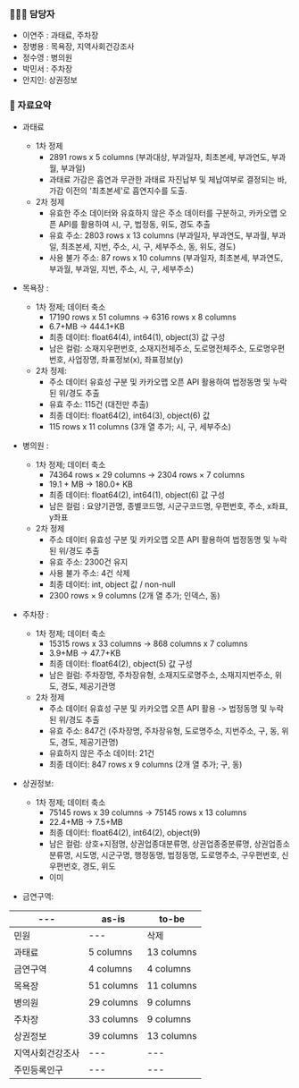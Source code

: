 ### 🧑‍🤝‍🧑 담당자
 - 이연주 : 과태료, 주차장
 - 장병용 : 목욕장, 지역사회건강조사
 - 정수영 : 병의원
 - 박민서 : 주차장
 - 안지인: 상권정보

### 📌 자료요약
- 과태료
  - 1차 정제
    - 2891 rows x 5 columns (부과대상, 부과일자, 최초본세, 부과연도, 부과월, 부과일)
    - 과태료 가감은 흡연과 무관한 과태료 자진납부 및 체납여부로 결정되는 바, 가감 이전의 '최초본세'로 흡연지수를 도출. 
  - 2차 정제
    - 유효한 주소 데이터와 유효하지 않은 주소 데이터를 구분하고, 카카오맵 오픈 API를 활용하여 시, 구, 법정동, 위도, 경도 추출
    - 유효 주소: 2803 rows x 13 columns (부과일자, 부과연도, 부과월, 부과일, 최초본세, 지번, 주소, 시, 구, 세부주소, 동, 위도, 경도)
    - 사용 불가 주소: 87 rows x 10 columns (부과일자, 최초본세, 부과연도, 부과월, 부과일, 지번, 주소, 시, 구, 세부주소)
     
- 목욕장 : 
  - 1차 정제; 데이터 축소
    - 17190 rows x 51 columns -> 6316 rows x 8 columns 
    - 6.7+MB -> 444.1+KB
    - 최종 데이터: float64(4), int64(1), object(3) 값 구성
    - 남은 컬럼: 소재지우편번호, 소재지전체주소, 도로명전체주소, 도로명우편번호, 사업장명, 좌표정보(x), 좌표정보(y)
  - 2차 정제: 
    - 주소 데이터 유효성 구분 및 카카오맵 오픈 API 활용하여 법정동명 및 누락된 위/경도 추출
    - 유효 주소: 115건 (대전만 추출)
    - 최종 데이터: float64(2), int64(3), object(6) 값
    - 115 rows x 11 columns (3개 열 추가; 시, 구, 세부주소)
   

- 병의원 :
  - 1차 정제; 데이터 축소
    - 74364 rows × 29 columns  →  2304 rows × 7 columns
    - 19.1 + MB →  180.0+ KB
    - 최종 데이터: float64(2), int64(1), object(6) 값 구성
    - 남은 컬럼 : 요양기관명, 종별코드명, 시군구코드명, 우편번호, 주소, x좌표, y좌표
  - 2차 정제
    - 주소 데이터 유효성 구분 및 카카오맵 오픈 API 활용하여 법정동명 및 누락된 위/경도 추출
    - 유효 주소: 2300건 유지
    - 사용 불가 주소: 4건 삭제
    - 최종 데이터: int, object 값 / non-null 
    - 2300 rows × 9 columns (2개 열 추가; 인덱스, 동)

- 주차장 :
  - 1차 정제; 데이터 축소
    - 15315 rows x 33 columns -> 868 columns x 7 columns
    - 3.9+MB -> 47.7+KB
    - 최종 데이터: float64(2), object(5) 값 구성
    - 남은 컬럼: 주차장명, 주차장유형, 소재지도로명주소, 소재지지번주소, 위도, 경도, 제공기관명
  - 2차 정제
    - 주소 데이터 유효성 구분 및 카카오맵 오픈 API 활용 -> 법정동명 및 누락된 위/경도 추출
    - 유효 주소: 847건 (주차장명, 주차장유형, 도로명주소, 지번주소, 구, 동, 위도, 경도, 제공기관명)
    - 유효하지 않은 주소 데이터: 21건
    - 최종 데이터: 847 rows x 9 columns (2개 열 추가; 구, 동)
    
 - 상권정보:
   - 1차 정제; 데이터 축소
     - 75145 rows x 39 columns -> 75145 rows x 13 columns
     - 22.4+MB -> 7.5+MB
     - 최종 데이터: float64(2), int64(2), object(9)
     - 남은 컬럼: 상호+지점명, 상권업종대분류명, 상권업종중분류명, 상권업종소분류명, 시도명, 시군구명, 행정동명, 법정동명, 도로명주소, 구우편번호, 신우편번호, 경도, 위도
     - 이미 
   
 - 금연구역:
  
  
| --- | as-is | to-be |
| --- | --- | --- |
| 민원 | --- | 삭제 |
| 과태료 | 5 columns | 13 columns |
| 금연구역 | 4 columns | 4 columns |
| 목욕장 | 51 columns | 11 columns |
| 병의원 | 29 columns | 9 columns |
| 주차장 | 33 columns | 9 columns |
| 상권정보 | 39 columns | 13 columns |
| 지역사회건강조사 | --- | --- |
| 주민등록인구 | --- | --- |

